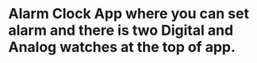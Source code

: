 # Alarm Clock App where you can set alarm and there is two Digital and Analog watches at the top of app. 
